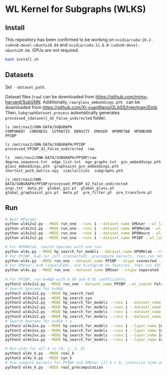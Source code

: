 # WL Kernel for Subgraphs (WLKS)

## Install

This repository has been confirmed to be working on `nvidia/cuda:10.2-cudnn8-devel-ubuntu18.04`
and `nvidia/cuda:11.6.0-cudnn8-devel-ubuntu20.04`. GPUs are not required.

```bash
bash install.sh
```

## Datasets

Set `--dataset_path`.

Dataset files (`raw`) can be downloaded from https://github.com/mims-harvard/SubGNN.
Additionally,  `raw/glass_embeddings.pth ` can be downloaded from https://github.com/Xi-yuanWang/GLASS/tree/main/Emb.
Then,  `SubgraphDataset.process` automatically generates `processed_{dataset}_42_False_undirected` folder.

```
ls /mnt/nas2/GNN-DATA/SUBGRAPH
COMPONENT  CORENESS  CUTRATIO  DENSITY  EMUSER  HPOMETAB  HPONEURO  PPIBP

ls /mnt/nas2/GNN-DATA/SUBGRAPH/PPIBP
processed_PPIBP_42_False_undirected  raw

ls  /mnt/nas2/GNN-DATA/SUBGRAPH/PPIBP/raw
degree_sequence.txt  edge_list.txt  ego_graphs.txt  gin_embeddings.pth  glass_embeddings.pth  graphsaint_gcn_embeddings.pth  shortest_path_matrix.npy  similarities  subgraphs.pth

ls /mnt/nas2/GNN-DATA/SUBGRAPH/PPIBP/processed_PPIBP_42_False_undirected
args.txt  data.pt  global_gin.pt  global_glass.pt  global_graphsaint_gcn.pt  meta.pt  pre_filter.pt  pre_transform.pt
```

## Run

```bash
# Best HParams
python wl4s2v2.py --MODE run_one --runs 1 --dataset_name EMUser --wl_layers 2 --wl_cumcat False --hist_norm False --a_c 0.9 --a_s 0.1 --C 0.08  
python wl4s2v2.py --MODE run_one --runs 1 --dataset_name HPOMetab --wl_layers 2 --wl_cumcat False --hist_norm True --a_c 0.999 --a_s 0.001 --C 1.28
python wl4s2v2.py --MODE run_one --runs 1 --dataset_name HPONeuro --wl_layers 3 --wl_cumcat False --hist_norm False --a_c 0.999 --a_s 0.001 --C 0.64
python wl4s2v2.py --MODE run_one --runs 1 --dataset_name PPIBP --wl_layers 2 --wl_cumcat False --hist_norm True --a_c 0.99 --a_s 0.01 --C 1.28

# For HPOMetab, search hparams with one run.
python wl4s.py --MODE hp_search_for_models --dataset_name HPOMetab --runs 1
# For PPIBP, k=D (or inf) (connected), precompute kernels, then run SVC (C=1.28) with 2 seeds.
python wl4s.py --MODE run_one --dataset_name PPIBP --stype connected --dtype kernel --wl_cumcat False --hist_norm True --runs 2 --C 1.28
# For EMUser, k=0 (separated), use histogram as features, then run SVC with a linear kernel.
python wl4s.py --MODE run_one --dataset_name EMUser --stype separated --dtype histogram --kernel linear --wl_cumcat False --hist_norm False --runs 3 --C 0.08
 
# For PPIBP, run k=0&D with 0.99 and 0.01 coefficients.
python3 wl4s2v2.py --MODE run_one --dataset_name PPIBP --wl_cumcat False --hist_norm True --a_c 0.99 --a_s 0.01 --runs 3 --C 1.28
# Search hparams for k=0&D
python3 wl4s2v2.py --MODE hp_search_real
python3 wl4s2v2.py --MODE hp_search_syn
python3 wl4s2v2.py --MODE hp_search_for_models --runs 1 --dataset_name PPIBP 
python3 wl4s2v2.py --MODE hp_search_for_models --runs 1 --dataset_name EMUser 
python3 wl4s2v2.py --MODE hp_search_for_models --runs 1 --dataset_name HPOMetab
python3 wl4s2v2.py --MODE hp_search_for_models --runs 1 --dataset_name HPONeuro
# Search hparams for k=0&D + x
python3 wl4s2vx.py --MODE hp_search_for_models --runs 1 --layer_name Identity --scaler StandardScaler --dataset_name PPIBP 
python3 wl4s2vx.py --MODE hp_search_for_models --runs 1 --layer_name Identity --scaler StandardScaler --dataset_name EMUser 
python3 wl4s2vx.py --MODE hp_search_for_models --runs 1 --layer_name Identity --scaler StandardScaler --dataset_name HPOMetab
python3 wl4s2vx.py --MODE hp_search_for_models --runs 1 --layer_name Identity --scaler StandardScaler --dataset_name HPONeuro

# Run wl4s for all k in [0, 1, 2, D]
python3 wl4s_k.py --MODE real_k
python3 wl4s_k.py --MODE syn_k
# Pre-compute kernels for PPIBP and EMUser (If k > 0, intensive time and memory are required)
python3 wl4s_k.py --MODE real_precomputation
```